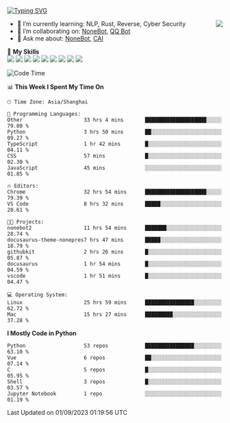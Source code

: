 [![Typing SVG](https://readme-typing-svg.herokuapp.com?size=25&duration=2500&color=8C43EA&vCenter=true&width=200&height=40&lines=Hi+there+%F0%9F%91%8B%F0%9F%8F%BB;I'm+yanyongyu)](https://git.io/typing-svg)

<a href="#">
  <img align="right" src="https://github-readme-stats.vercel.app/api?username=yanyongyu&count_private=true&show_icons=true&bg_color=15,f2f7fd,E0EAFC" />
</a>

- 🌱 I’m currently learning: NLP, Rust, Reverse, Cyber Security
- 👯 I’m collaborating on: [NoneBot](https://github.com/nonebot), [QQ Bot](https://github.com/Mrs4s/go-cqhttp)
- 💬 Ask me about: [NoneBot](https://github.com/nonebot), [CAI](https://github.com/cscs181/CAI)

🌟 **My Skills**  
![](https://img.shields.io/badge/-Python-3e74a2?style=flat-square&logo=Python&logoColor=fff)
![](https://img.shields.io/badge/-Node.js-339933?style=flat-square&logo=Node.js&logoColor=fff)
![](https://img.shields.io/badge/-Vue-4fc08d?style=flat-square&logo=Vue.js&logoColor=fff)
![](https://img.shields.io/badge/-React-2d98ce?style=flat-square&logo=React&logoColor=fff)
![](https://img.shields.io/badge/-Docker-2496ED?style=flat-square&logo=Docker&logoColor=fff)
![](https://img.shields.io/badge/-Linux-000000?style=flat-square&logo=Linux&logoColor=fff)
![](https://img.shields.io/badge/-MySQL-4479A1?style=flat-square&logo=MySQL&logoColor=fff)
![](https://img.shields.io/badge/-Redis-DC382D?style=flat-square&logo=Redis&logoColor=fff)
![](https://img.shields.io/badge/-MongoDB-47A248?style=flat-square&logo=MongoDB&logoColor=fff)

<!--START_SECTION:waka-->
![Code Time](http://img.shields.io/badge/Code%20Time-4%2C796%20hrs%2022%20mins-blue)

📊 **This Week I Spent My Time On** 

```text
🕑︎ Time Zone: Asia/Shanghai

💬 Programming Languages: 
Other                    33 hrs 4 mins       ████████████████████░░░░░   79.80 % 
Python                   3 hrs 50 mins       ██░░░░░░░░░░░░░░░░░░░░░░░   09.27 % 
TypeScript               1 hr 42 mins        █░░░░░░░░░░░░░░░░░░░░░░░░   04.11 % 
CSS                      57 mins             █░░░░░░░░░░░░░░░░░░░░░░░░   02.30 % 
JavaScript               45 mins             ░░░░░░░░░░░░░░░░░░░░░░░░░   01.85 % 

🔥 Editors: 
Chrome                   32 hrs 54 mins      ████████████████████░░░░░   79.39 % 
VS Code                  8 hrs 32 mins       █████░░░░░░░░░░░░░░░░░░░░   20.61 % 

🐱‍💻 Projects: 
nonebot2                 11 hrs 54 mins      ███████░░░░░░░░░░░░░░░░░░   28.74 % 
docusaurus-theme-nonepres7 hrs 47 mins       █████░░░░░░░░░░░░░░░░░░░░   18.79 % 
githubkit                2 hrs 26 mins       █░░░░░░░░░░░░░░░░░░░░░░░░   05.87 % 
docusaurus               1 hr 54 mins        █░░░░░░░░░░░░░░░░░░░░░░░░   04.59 % 
vscode                   1 hr 51 mins        █░░░░░░░░░░░░░░░░░░░░░░░░   04.47 % 

💻 Operating System: 
Linux                    25 hrs 59 mins      ████████████████░░░░░░░░░   62.72 % 
Mac                      15 hrs 27 mins      █████████░░░░░░░░░░░░░░░░   37.28 % 
```

**I Mostly Code in Python** 

```text
Python                   53 repos            ████████████████░░░░░░░░░   63.10 % 
Vue                      6 repos             ██░░░░░░░░░░░░░░░░░░░░░░░   07.14 % 
C                        5 repos             █░░░░░░░░░░░░░░░░░░░░░░░░   05.95 % 
Shell                    3 repos             █░░░░░░░░░░░░░░░░░░░░░░░░   03.57 % 
Jupyter Notebook         1 repo              ░░░░░░░░░░░░░░░░░░░░░░░░░   01.19 % 
```




 Last Updated on 01/09/2023 01:19:56 UTC
<!--END_SECTION:waka-->
